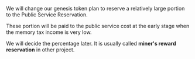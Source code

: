 We will change our genesis token plan to reserve a relatively large portion to the Public Service Reservation.

These portion will be paid to the public service cost at the early stage when the memory tax income is very low.

We will decide the percentage later. It is usually called **miner's reward reservation** in other project.
